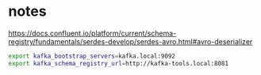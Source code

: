# notes

https://docs.confluent.io/platform/current/schema-registry/fundamentals/serdes-develop/serdes-avro.html#avro-deserializer

```bash
export kafka_bootstrap_servers=kafka.local:9092
export kafka_schema_registry_url=http://kafka-tools.local:8081
```

